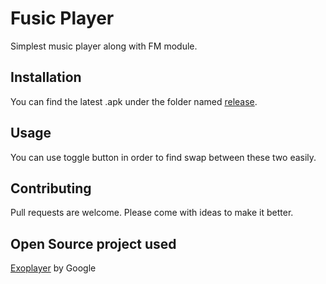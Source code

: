 # Fusic Player

Simplest music player along with FM module.

## Installation

You can find the latest .apk under the folder named [release](https://github.com/panki989/FusicPlayer/tree/master/app).

## Usage
You can use toggle button in order to find swap between these two easily.

## Contributing
Pull requests are welcome.
Please come with ideas to make it better.

## Open Source project used
[Exoplayer](https://github.com/google/ExoPlayer) by Google

